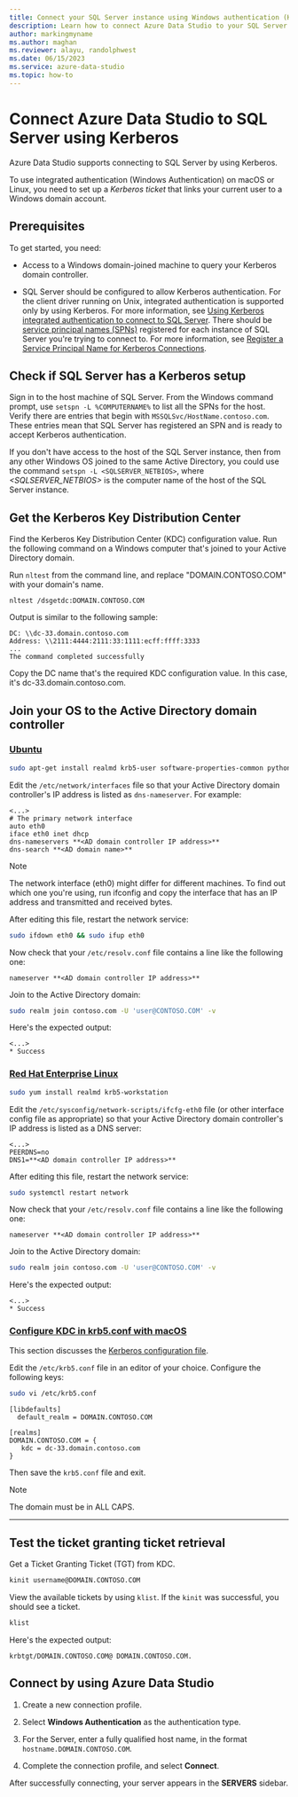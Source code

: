 ```yaml
---
title: Connect your SQL Server instance using Windows authentication (Kerberos)
description: Learn how to connect Azure Data Studio to your SQL Server instance by using Microsoft Kerberos integrated authentication.
author: markingmyname
ms.author: maghan
ms.reviewer: alayu, randolphwest
ms.date: 06/15/2023
ms.service: azure-data-studio
ms.topic: how-to
---
```

# Connect Azure Data Studio to SQL Server using Kerberos

Azure Data Studio supports connecting to SQL Server by using Kerberos.

To use integrated authentication (Windows Authentication) on macOS or Linux, you need to set up a *Kerberos ticket* that links your current user to a Windows domain account.

## Prerequisites

To get started, you need:

- Access to a Windows domain-joined machine to query your Kerberos domain controller.

- SQL Server should be configured to allow Kerberos authentication. For the client driver running on Unix, integrated authentication is supported only by using Kerberos. For more information, see [Using Kerberos integrated authentication to connect to SQL Server](../connect/jdbc/using-kerberos-integrated-authentication-to-connect-to-sql-server.md). There should be [service principal names (SPNs)](/windows/win32/ad/service-principal-names) registered for each instance of SQL Server you're trying to connect to. For more information, see [Register a Service Principal Name for Kerberos Connections](../database-engine/configure-windows/register-a-service-principal-name-for-kerberos-connections.md).

## Check if SQL Server has a Kerberos setup

Sign in to the host machine of SQL Server. From the Windows command prompt, use `setspn -L %COMPUTERNAME%` to list all the SPNs for the host. Verify there are entries that begin with `MSSQLSvc/HostName.contoso.com`. These entries mean that SQL Server has registered an SPN and is ready to accept Kerberos authentication.

If you don't have access to the host of the SQL Server instance, then from any other Windows OS joined to the same Active Directory, you could use the command `setspn -L <SQLSERVER_NETBIOS>`, where *<SQLSERVER_NETBIOS>* is the computer name of the host of the SQL Server instance.

## Get the Kerberos Key Distribution Center

Find the Kerberos Key Distribution Center (KDC) configuration value. Run the following command on a Windows computer that's joined to your Active Directory domain.

Run `nltest` from the command line, and replace "DOMAIN.CONTOSO.COM" with your domain's name.

```console
nltest /dsgetdc:DOMAIN.CONTOSO.COM
```

Output is similar to the following sample:

```output
DC: \\dc-33.domain.contoso.com
Address: \\2111:4444:2111:33:1111:ecff:ffff:3333
...
The command completed successfully
```

Copy the DC name that's the required KDC configuration value. In this case, it's dc-33.domain.contoso.com.

## Join your OS to the Active Directory domain controller

### [Ubuntu](#tab/ubuntu)

```bash
sudo apt-get install realmd krb5-user software-properties-common python-software-properties packagekit
```

Edit the `/etc/network/interfaces` file so that your Active Directory domain controller's IP address is listed as `dns-nameserver`. For example:

```output
<...>
# The primary network interface
auto eth0
iface eth0 inet dhcp
dns-nameservers **<AD domain controller IP address>**
dns-search **<AD domain name>**
```

> [!NOTE]  
> The network interface (eth0) might differ for different machines. To find out which one you're using, run ifconfig and copy the interface that has an IP address and transmitted and received bytes.

After editing this file, restart the network service:

```bash
sudo ifdown eth0 && sudo ifup eth0
```

Now check that your `/etc/resolv.conf` file contains a line like the following one:

```output
nameserver **<AD domain controller IP address>**
```

Join to the Active Directory domain:

```bash
sudo realm join contoso.com -U 'user@CONTOSO.COM' -v
```

Here's the expected output:

```output
<...>
* Success
```

### [Red Hat Enterprise Linux](#tab/rhel)

```bash
sudo yum install realmd krb5-workstation
```

Edit the `/etc/sysconfig/network-scripts/ifcfg-eth0` file (or other interface config file as appropriate) so that your Active Directory domain controller's IP address is listed as a DNS server:

```output
<...>
PEERDNS=no
DNS1=**<AD domain controller IP address>**
```

After editing this file, restart the network service:

```bash
sudo systemctl restart network
```

Now check that your `/etc/resolv.conf` file contains a line like the following one:

```output
nameserver **<AD domain controller IP address>**
```

Join to the Active Directory domain:

```bash
sudo realm join contoso.com -U 'user@CONTOSO.COM' -v
```

Here's the expected output:

```output
<...>
* Success
```

### [Configure KDC in krb5.conf with macOS](#tab/mac)

This section discusses the [Kerberos configuration file](http://web.mit.edu/macdev/KfM/Common/Documentation/preferences-osx.html).

Edit the `/etc/krb5.conf` file in an editor of your choice. Configure the following keys:

```bash
sudo vi /etc/krb5.conf
```

```output
[libdefaults]
  default_realm = DOMAIN.CONTOSO.COM

[realms]
DOMAIN.CONTOSO.COM = {
   kdc = dc-33.domain.contoso.com
}
```

Then save the `krb5.conf` file and exit.

> [!NOTE]  
> The domain must be in ALL CAPS.

---

## Test the ticket granting ticket retrieval

Get a Ticket Granting Ticket (TGT) from KDC.

```bash
kinit username@DOMAIN.CONTOSO.COM
```

View the available tickets by using `klist`. If the `kinit` was successful, you should see a ticket.

```bash
klist
```

Here's the expected output:

```output
krbtgt/DOMAIN.CONTOSO.COM@ DOMAIN.CONTOSO.COM.
```

## Connect by using Azure Data Studio

1. Create a new connection profile.

1. Select **Windows Authentication** as the authentication type.

1. For the Server, enter a fully qualified host name, in the format `hostname.DOMAIN.CONTOSO.COM`.

1. Complete the connection profile, and select **Connect**.

After successfully connecting, your server appears in the **SERVERS** sidebar.
